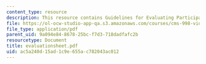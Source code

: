 ```yaml
---
content_type: resource
description: This resource contains Guidelines for Evaluating Participation.
file: https://ol-ocw-studio-app-qa.s3.amazonaws.com/courses/cms-998-videogame-theory-and-analysis-fall-2006/ac5a240d15ad1c9e655ac782043ac012_evaluationsheet.pdf
file_type: application/pdf
parent_uid: 9a094e84-8678-25bc-f7d3-718dadfafc2b
resourcetype: Document
title: evaluationsheet.pdf
uid: ac5a240d-15ad-1c9e-655a-c782043ac012
---
```

